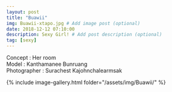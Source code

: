 ```yaml
---
layout: post
title: "Buawii"
img: Buawii-xtapo.jpg # Add image post (optional)
date: 2018-12-12 07:10:00
description: Sexy Girl! # Add post description (optional)
tag: [sexy]
---
```

Concept : Her room  
Model : Kanthamanee Bunruang  
Photographer : Surachest Kajohnchalearmsak    

{% include image-gallery.html folder="/assets/img/Buawii/" %}
